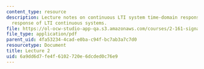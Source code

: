 ```yaml
---
content_type: resource
description: Lecture notes on continuous LTI system time-domain response and sinusoidal
  response of LTI continuous systems.
file: https://ol-ocw-studio-app-qa.s3.amazonaws.com/courses/2-161-signal-processing-continuous-and-discrete-fall-2008/6a9dd6d7fe4f6102720e6dcded0c76e9_lecture_02.pdf
file_type: application/pdf
parent_uid: 4fa53234-4cad-e0ba-c94f-bc7ab3a7c7d0
resourcetype: Document
title: Lecture 2
uid: 6a9dd6d7-fe4f-6102-720e-6dcded0c76e9
---
```

